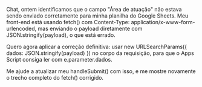 Chat, ontem identificamos que o campo "Área de atuação" não estava sendo enviado corretamente para minha planilha do Google Sheets. Meu front-end está usando fetch() com Content-Type: application/x-www-form-urlencoded, mas enviando o payload diretamente com JSON.stringify(payload), o que está errado.

Quero agora aplicar a correção definitiva: usar new URLSearchParams({ dados: JSON.stringify(payload) }) no corpo da requisição, para que o Apps Script consiga ler com e.parameter.dados.

Me ajude a atualizar meu handleSubmit() com isso, e me mostre novamente o trecho completo do fetch() corrigido.
